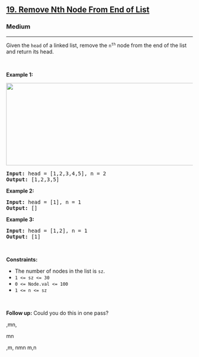 <h2><a href="https://leetcode.com/problems/remove-nth-node-from-end-of-list/">19. Remove Nth Node From End of List</a></h2><h3>Medium</h3><hr><div><p>Given the <code>head</code> of a linked list, remove the <code>n<sup>th</sup></code> node from the end of the list and return its head.</p>

<p>&nbsp;</p>
<p><strong>Example 1:</strong></p>
<img alt="" src="https://assets.leetcode.com/uploads/2020/10/03/remove_ex1.jpg" style="width: 542px; height: 222px;">
<pre><strong>Input:</strong> head = [1,2,3,4,5], n = 2
<strong>Output:</strong> [1,2,3,5]
</pre>

<p><strong>Example 2:</strong></p>

<pre><strong>Input:</strong> head = [1], n = 1
<strong>Output:</strong> []
</pre>

<p><strong>Example 3:</strong></p>

<pre><strong>Input:</strong> head = [1,2], n = 1
<strong>Output:</strong> [1]
</pre>

<p>&nbsp;</p>
<p><strong>Constraints:</strong></p>

<ul>
	<li>The number of nodes in the list is <code>sz</code>.</li>
	<li><code>1 &lt;= sz &lt;= 30</code></li>
	<li><code>0 &lt;= Node.val &lt;= 100</code></li>
	<li><code>1 &lt;= n &lt;= sz</code></li>
</ul>

<p>&nbsp;</p>
<p><strong>Follow up:</strong> Could you do this in one pass?</p>
</div>










,mn,

mn


,m,
nmn
m,n
